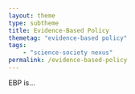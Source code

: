 ```yaml
---
layout: theme
type: subtheme
title: Evidence-Based Policy
themetag: "evidence-based policy"
tags: 
    - "science-society nexus"
permalink: /evidence-based-policy
---
```


EBP  is...
